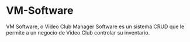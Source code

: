 # VM-Software
 VM Software, o Video Club Manager Software es un sistema CRUD que le permite a un negocio de Video Club controlar su inventario.
